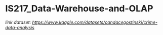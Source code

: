 # IS217_Data-Warehouse-and-OLAP
*link dataset: https://www.kaggle.com/datasets/candacegostinski/crime-data-analysis*
